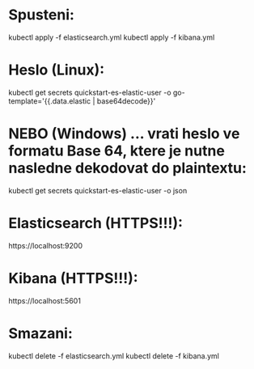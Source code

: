 # Spusteni:

kubectl apply -f elasticsearch.yml
kubectl apply -f kibana.yml

# Heslo (Linux):

kubectl get secrets quickstart-es-elastic-user -o go-template='{{.data.elastic | base64decode}}'

# NEBO (Windows) ... vrati heslo ve formatu Base 64, ktere je nutne nasledne dekodovat do plaintextu:

kubectl get secrets quickstart-es-elastic-user -o json

# Elasticsearch (HTTPS!!!):

https://localhost:9200

# Kibana (HTTPS!!!):

https://localhost:5601

# Smazani:

kubectl delete -f elasticsearch.yml
kubectl delete -f kibana.yml
